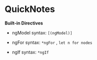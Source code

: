 # QuickNotes

**Built-in Directives**

* ngModel 
  syntax: `[(ngModel)]`

* ngFor
  syntax: `*ngFor` , `let n for nodes`
  
* ngIf
  syntax: `*ngIf`
